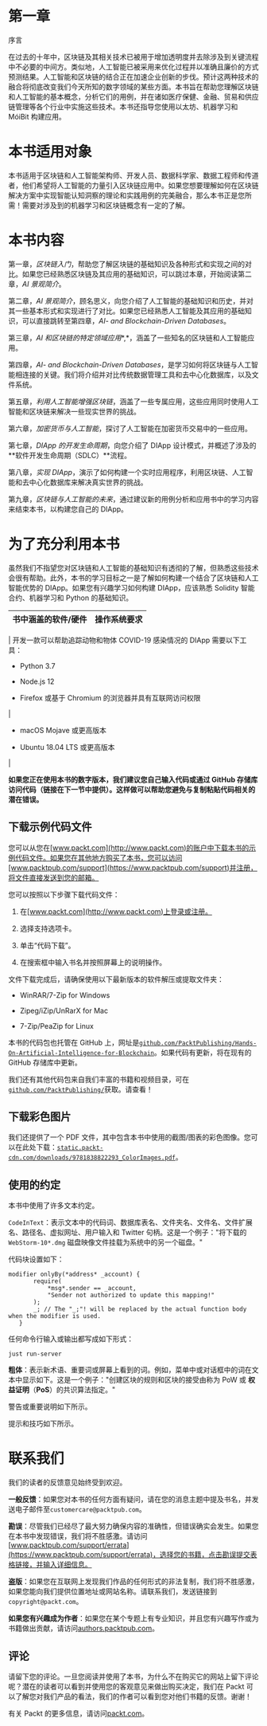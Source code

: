 # 第一章

序言

在过去的十年中，区块链及其相关技术已被用于增加透明度并去除涉及到关键流程中不必要的中间方。类似地，人工智能已被采用来优化过程并以准确且廉价的方式预测结果。人工智能和区块链的结合正在加速企业创新的步伐。预计这两种技术的融合将彻底改变我们今天所知的数字领域的某些方面。本书旨在帮助您理解区块链和人工智能的基本概念，分析它们的用例，并在诸如医疗保健、金融、贸易和供应链管理等各个行业中实施这些技术。本书还指导您使用以太坊、机器学习和 MóiBit 构建应用。

# 本书适用对象

本书适用于区块链和人工智能架构师、开发人员、数据科学家、数据工程师和传道者，他们希望将人工智能的力量引入区块链应用中。如果您想要理解如何在区块链解决方案中实现智能认知洞察的理论和实践用例的完美融合，那么本书正是您所需！需要对涉及到的机器学习和区块链概念有一定的了解。

# 本书内容

第一章，*区块链入门*，帮助您了解区块链的基础知识及各种形式和实现之间的对比。如果您已经熟悉区块链及其应用的基础知识，可以跳过本章，开始阅读第二章，*AI 景观简介*。

第二章，*AI 景观简介*，顾名思义，向您介绍了人工智能的基础知识和历史，并对其一些基本形式和实现进行了对比。如果您已经熟悉人工智能及其应用的基础知识，可以直接跳转至第四章，*AI- and Blockchain-Driven Databases*。

第三章，*AI 和区块链的特定领域应用**,*，涵盖了一些知名的区块链和人工智能应用。

第四章，*AI- and Blockchain-Driven Databases*，是学习如何将区块链与人工智能相连接的关键。我们将介绍并对比传统数据管理工具和去中心化数据库，以及文件系统。

第五章，*利用人工智能增强区块链*，涵盖了一些专属应用，这些应用同时使用人工智能和区块链来解决一些现实世界的挑战。

第六章，*加密货币与人工智能*，探讨了人工智能在加密货币交易中的一些应用。

第七章，*DIApp 的开发生命周期*，向您介绍了 DIApp 设计模式，并概述了涉及的**软件开发生命周期（SDLC）**流程。

第八章，*实现 DIApp*，演示了如何构建一个实时应用程序，利用区块链、人工智能和去中心化数据库来解决真实世界的挑战。

第九章，*区块链与人工智能的未来*，通过建议新的用例分析和应用书中的学习内容来结束本书，以构建您自己的 DIApp。

# 为了充分利用本书

虽然我们不指望您对区块链和人工智能的基础知识有透彻的了解，但熟悉这些技术会很有帮助。此外，本书的学习目标之一是了解如何构建一个结合了区块链和人工智能优势的 DIApp。如果您有兴趣学习如何构建 DIApp，应该熟悉 Solidity 智能合约、机器学习和 Python 的基础知识。

| **书中涵盖的软件/硬件** | **操作系统要求** |
| --- | --- |

| 开发一款可以帮助追踪动物和物体 COVID-19 感染情况的 DIApp 需要以下工具：

+   Python 3.7

+   Node.js 12

+   Firefox 或基于 Chromium 的浏览器并具有互联网访问权限

|

+   macOS Mojave 或更高版本

+   Ubuntu 18.04 LTS 或更高版本

|

**如果您正在使用本书的数字版本，我们建议您自己输入代码或通过 GitHub 存储库访问代码（链接在下一节中提供）。这样做可以帮助您避免与复制粘贴代码相关的潜在错误。**

## 下载示例代码文件

您可以从您在[www.packt.com](http://www.packt.com)的账户中下载本书的示例代码文件。如果您在其他地方购买了本书，您可以访问[www.packtpub.com/support](https://www.packtpub.com/support)并注册，将文件直接发送到您的邮箱。

您可以按照以下步骤下载代码文件：

1.  在[www.packt.com](http://www.packt.com)上登录或注册。

1.  选择支持选项卡。

1.  单击“代码下载”。

1.  在搜索框中输入书名并按照屏幕上的说明操作。

文件下载完成后，请确保使用以下最新版本的软件解压或提取文件夹：

+   WinRAR/7-Zip for Windows

+   Zipeg/iZip/UnRarX for Mac

+   7-Zip/PeaZip for Linux

本书的代码包也托管在 GitHub 上，网址是[`github.com/PacktPublishing/Hands-On-Artificial-Intelligence-for-Blockchain`](https://github.com/PacktPublishing/Hands-On-Artificial-Intelligence-for-Blockchain)。如果代码有更新，将在现有的 GitHub 存储库中更新。

我们还有其他代码包来自我们丰富的书籍和视频目录，可在[`github.com/PacktPublishing/`](https://github.com/PacktPublishing/)获取。请查看！

## 下载彩色图片

我们还提供了一个 PDF 文件，其中包含本书中使用的截图/图表的彩色图像。您可以在此处下载：[`static.packt-cdn.com/downloads/9781838822293_ColorImages.pdf`](https://static.packt-cdn.com/downloads/9781838822293_ColorImages.pdf)。

## 使用的约定

本书中使用了许多文本约定。

`CodeInText`：表示文本中的代码词、数据库表名、文件夹名、文件名、文件扩展名、路径名、虚拟网址、用户输入和 Twitter 句柄。这是一个例子："将下载的 `WebStorm-10*.dmg` 磁盘映像文件挂载为系统中的另一个磁盘。"

代码块设置如下：

```
modifier onlyBy(*address* _account) {
       require(
           *msg*.sender == _account,
           "Sender not authorized to update this mapping!"
       );
       _; // The "_;"! will be replaced by the actual function body when the modifier is used.
   }
```

任何命令行输入或输出都写成如下形式：

```
just run-server
```

**粗体**：表示新术语、重要词或屏幕上看到的词。例如，菜单中或对话框中的词在文本中显示如下。这是一个例子："创建区块的规则和区块的接受由称为 PoW 或 **权益证明**（**PoS**）的共识算法指定。"

警告或重要说明如下所示。

提示和技巧如下所示。

# 联系我们

我们的读者的反馈意见始终受到欢迎。

**一般反馈**：如果您对本书的任何方面有疑问，请在您的消息主题中提及书名，并发送电子邮件至`customercare@packtpub.com`。

**勘误**：尽管我们已经尽了最大努力确保内容的准确性，但错误确实会发生。如果您在本书中发现错误，我们将不胜感激。请访问[www.packtpub.com/support/errata](https://www.packtpub.com/support/errata)，选择您的书籍，点击勘误提交表格链接，并输入详细信息。

**盗版**：如果您在互联网上发现我们作品的任何形式的非法复制，我们将不胜感激，如果您能向我们提供位置地址或网站名称。请联系我们，发送链接到`copyright@packt.com`。

**如果您有兴趣成为作者**：如果您在某个专题上有专业知识，并且您有兴趣写作或为书籍做出贡献，请访问[authors.packtpub.com](http://authors.packtpub.com/)。

## 评论

请留下您的评论。一旦您阅读并使用了本书，为什么不在购买它的网站上留下评论呢？潜在的读者可以看到并使用您的客观意见来做出购买决定，我们在 Packt 可以了解您对我们产品的看法，我们的作者可以看到您对他们书籍的反馈。谢谢！

有关 Packt 的更多信息，请访问[packt.com](http://www.packt.com/)。
